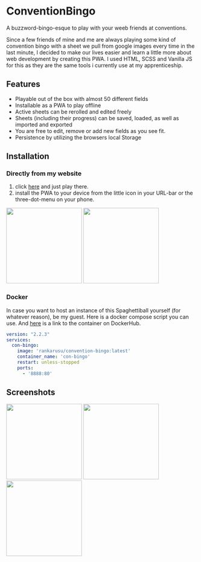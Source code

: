 # ConventionBingo
A buzzword-bingo-esque to play with your weeb friends at conventions. 

Since a few friends of mine and me are always playing some kind of convention bingo with a sheet we pull from google images every time in the last minute, 
I decided to make our lives easier and learn a little more about web development by creating this PWA.
I used HTML, SCSS and Vanilla JS for this as they are the same tools i currently use at my apprenticeship.

## Features
- Playable out of the box with almost 50 different fields
- Installable as a PWA to play offline
- Active sheets can be rerolled and edited freely
- Sheets (including their progress) can be saved, loaded, as well as imported and exported
- You are free to edit, remove or add new fields as you see fit.
- Persistence by utilizing the browsers local Storage

## Installation
### Directly from my website
1. click [here](https://bingo.ranka.moe/) and just play there.
2. install the PWA to your device from the little icon in your URL-bar or the three-dot-menu on your phone.
<img src="https://user-images.githubusercontent.com/48137583/160297934-feaf9fcb-93bd-4a90-a3ff-9443d34951a5.png" width="200">
<img src="https://user-images.githubusercontent.com/48137583/160297762-b234f44f-e349-45a4-a1e9-70b938a65fd3.png" width="200">


### Docker

In case you want to host an instance of this Spaghettiball yourself (for whatever reason), be my guest.
Here is a docker compose script you can use. And [here](https://hub.docker.com/repository/docker/rankarusu/convention-bingo) 
is a link to the container on DockerHub.

```yml
version: "2.2.3"
services:
  con-bingo:
    image: 'rankarusu/convention-bingo:latest'
    container_name: 'con-bingo'
    restart: unless-stopped
    ports:
      - '8888:80'
```
## Screenshots
<p float="left">
   <img src="https://user-images.githubusercontent.com/48137583/160298807-59aa8d8a-bb2a-4c13-8ba0-f6436d8f1c44.gif" width="200">
  <img src="https://user-images.githubusercontent.com/48137583/160298782-ab9c831c-6183-4580-9c42-5bb76f97f51d.png" width="200">
  <img src="https://user-images.githubusercontent.com/48137583/160299010-c099e9fc-d7d8-4e15-97c4-88b57065ebcc.png" width="200">
</p>
